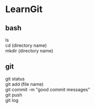 # LearnGit
## bash
ls <br>
cd (directory name) <br>
mkdir (directory name) <br>

## git
git status <br>
git add (file name) <br>
git commit -m "good commit messages" <br>
git push <br>
git log <br>